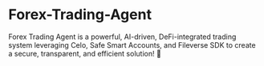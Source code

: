 # Forex-Trading-Agent
Forex Trading Agent is a powerful, AI-driven, DeFi-integrated trading system leveraging Celo, Safe Smart Accounts, and Fileverse SDK to create a secure, transparent, and efficient solution! 🚀
